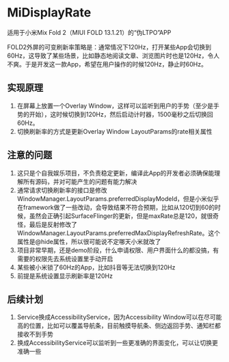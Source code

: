 # MiDisplayRate

适用于小米Mix Fold 2（MIUI FOLD 13.1.21）的“伪LTPO”APP

FOLD2外屏的可变刷新率策略是：通常情况下120Hz，打开某些App会切换到60Hz，这导致了某些场景，比如静态地阅读文章、浏览图片时也是120Hz，令人不爽。于是开发这一款App，希望在用户操作的时候120Hz，静止时60Hz。

## 实现原理
1. 在屏幕上放置一个Overlay Window，这样可以监听到用户的手势（至少是手势的开始），这时候切换到120Hz，然后启动计时器，1500毫秒之后切换回60Hz。
1. 切换刷新率的方式是更新Overlay Window LayoutParams的rate相关属性

## 注意的问题
1. 这只是个自我娱乐项目，不负责稳定更新，编译此App的开发者必须确保能理解所有源码，并对可能产生的问题有能力解决
1. 通常请求切换刷新率的接口是修改WindowManager.LayoutParams.preferredDisplayModeId，但是小米似乎在framework做了一些改动，会导致结果不符合预期，比如从120切到60的时候，虽然会正确引起SurfaceFlinger的更新，但是maxRate总是120，就很奇怪，最后是反射修改了WindowManager.LayoutParams.preferredMaxDisplayRefreshRate。这个属性是@hide属性，所以很可能说不定哪天小米就改了
1. 项目非常早期，还是demo阶段，什么申请权限、用户界面什么的都没搞，有需要的权限先去系统设置里手动开启
1. 某些被小米锁了60Hz的App，比如抖音等无法切换到120Hz
1. 前提是系统设置显示刷新率是120Hz

## 后续计划
1. Service换成AccessibilityService，因为Accessibility Window可以在尽可能高的位置，比如可以覆盖导航条，目前触摸导航条、侧边返回手势、通知栏都接收不到手势
1. 换成AccessibilityService可以监听到一些更准确的界面变化，可以让切换更准确一些
